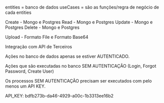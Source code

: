entities = banco de dados
useCases = são as funções/regra de negócio de cada entities

Create - Mongo e Postgres
Read - Mongo e Postgres
Update - Mongo e Postgres
Delete - Mongo e Postgres

Upload - Formato File e Formato Base64

Integração com API de Terceiros

Ações no banco de dados apenas se estiver AUTENTICADO.

Ações que são executadas no banco SEM AUTENTICAÇÃO (Login, Forgot Password, Create User)

Os processos SEM AUTENTICAÇÃO precisam ser executados com pelo menos um API KEY.

API_KEY: bdfb273b-da46-4929-a00c-1b3313ee16b2
